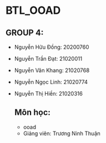 # BTL_OOAD

## GROUP 4:
- Nguyễn Hữu Đồng: 20200760
- Nguyễn Trần Đạt: 21020011
- Nguyễn Văn Khang: 21020768
- Nguyễn Ngọc Linh: 21020774
- Nguyễn Thị Hiền: 21020316

  ## Môn học:
  - ooad
  - Giảng viên: Trương Ninh Thuận

  
